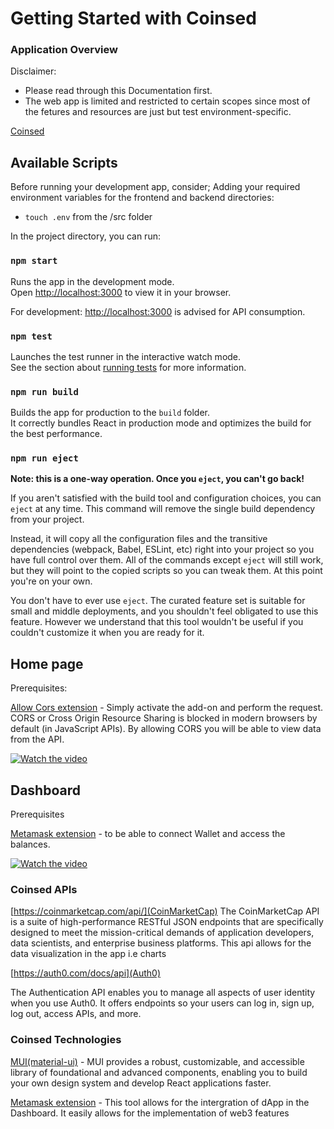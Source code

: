 
# Getting Started with Coinsed

### Application Overview
Disclaimer:
- Please read through this Documentation first.
- The web app is limited and restricted to certain scopes since most of the fetures and resources are just but test environment-specific.


[Coinsed](https://coinsed.vercel.app)

## Available Scripts

Before running your development app, consider;
 Adding your required environment variables for the frontend and backend directories:
   - `touch .env` from the /src folder

In the project directory, you can run:

### `npm start`

Runs the app in the development mode.\
Open [http://localhost:3000](http://localhost:3000) to view it in your browser.

For development: [http://localhost:3000](http://localhost:3000) is advised for API consumption.

### `npm test`

Launches the test runner in the interactive watch mode.\
See the section about [running tests](https://facebook.github.io/create-react-app/docs/running-tests) for more information.

### `npm run build`

Builds the app for production to the `build` folder.\
It correctly bundles React in production mode and optimizes the build for the best performance.

### `npm run eject`

**Note: this is a one-way operation. Once you `eject`, you can't go back!**

If you aren't satisfied with the build tool and configuration choices, you can `eject` at any time. This command will remove the single build dependency from your project.

Instead, it will copy all the configuration files and the transitive dependencies (webpack, Babel, ESLint, etc) right into your project so you have full control over them. All of the commands except `eject` will still work, but they will point to the copied scripts so you can tweak them. At this point you're on your own.

You don't have to ever use `eject`. The curated feature set is suitable for small and middle deployments, and you shouldn't feel obligated to use this feature. However we understand that this tool wouldn't be useful if you couldn't customize it when you are ready for it.

## Home page
Prerequisites:

[Allow Cors extension](https://chrome.google.com/webstore/detail/allow-cors-access-control/lhobafahddgcelffkeicbaginigeejlf?hl=en) - Simply activate the add-on and perform the request. CORS or Cross Origin Resource Sharing is blocked in modern browsers by default (in JavaScript APIs). By allowing CORS you will be able to view data from the API.

[![Watch the video](https://i.imgur.com/vKb2F1B.png)](https://youtu.be/e309TZ5Atcw)


## Dashboard 
Prerequisites

[Metamask extension](https://chrome.google.com/webstore/detail/metamask/nkbihfbeogaeaoehlefnkodbefgpgknn?hl=en) - to be able to connect Wallet and access the balances.

[![Watch the video](https://i.imgur.com/vKb2F1B.png)](https://youtu.be/W7DOAojj8N0)

### Coinsed APIs

 [https://coinmarketcap.com/api/](CoinMarketCap)
 The CoinMarketCap API is a suite of high-performance RESTful JSON endpoints that are specifically designed to meet the mission-critical demands of application developers, data scientists, and enterprise business platforms.
 This api allows for the data visualization in the app i.e charts
 
  [https://auth0.com/docs/api](Auth0)
  
  The Authentication API enables you to manage all aspects of user identity when you use Auth0. It offers endpoints so your users can log in, sign up, log out, access APIs, and more.
  
  ### Coinsed Technologies
  
  [MUI(material-ui)](https://mui.com/) - MUI provides a robust, customizable, and accessible library of foundational and advanced components, enabling you to build your own design system and develop React applications faster.
  
  [Metamask extension](https://thirdweb.com/) - This tool allows for the intergration of dApp in the Dashboard. It easily allows for the implementation of web3 features
  
 
 

